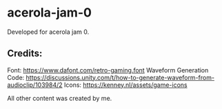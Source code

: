 # acerola-jam-0

Developed for acerola jam 0.

## Credits:

Font: https://www.dafont.com/retro-gaming.font
Waveform Generation Code: https://discussions.unity.com/t/how-to-generate-waveform-from-audioclip/103984/2
Icons: https://kenney.nl/assets/game-icons

All other content was created by me.
